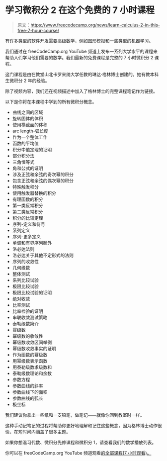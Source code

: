 # 学习微积分 2 在这个免费的 7 小时课程

> 原文：<https://www.freecodecamp.org/news/learn-calculus-2-in-this-free-7-hour-course/>

有许多类型的软件开发需要高级数学，例如图形模拟和一些类型的机器学习。

我们通过在 freeCodeCamp.org YouTube 频道上发布一系列大学水平的课程来帮助人们学习他们需要的数学。我们最新的免费课程是完整的 7 小时微积分 2 课程。

这门课程是由在教堂山北卡罗来纳大学任教的琳达·格林博士创建的。她有教本科生微积分 2 年的经验。

除了视频内容，我们还在视频描述中加入了格林博士的完整课程笔记作为链接。

以下是你将在本课程中学到的所有微积分概念。

*   曲线之间的区域
*   旋转固体的体积
*   使用横截面的体积
*   arc length-弧长度
*   作为一个整体工作
*   函数的平均值
*   积分中值定理的证明
*   部分积分法
*   三角恒等式
*   角和公式的证明
*   涉及正弦和余弦的奇次幂的积分
*   包含正弦和余弦的偶次幂的积分
*   特殊触发积分
*   使用触发器替换的积分
*   有理函数的积分
*   第一类反常积分
*   第二类反常积分
*   积分的比较定理
*   序列-定义和符号
*   系列定义
*   序列-更多定义
*   单调和有界序列额外
*   洛必达法则
*   洛必达关于其他不定形式的法则
*   序列的收敛性
*   几何级数
*   整体测试
*   系列比较试验
*   极限比较试验
*   极限比较试验的证明
*   绝对收敛
*   比率测试
*   比率检验的证明
*   串联收敛测试策略
*   泰勒级数简介
*   幂级数
*   幂级数的收敛性
*   幂级数收敛区间举例
*   幂级数收敛事实的证明
*   作为函数的幂级数
*   用幂级数表示函数
*   用泰勒级数求级数和
*   泰勒级数理论和余数
*   参数方程
*   参数曲线的斜率
*   参数曲线下的面积
*   参数曲线的弧长
*   极坐标

我们建议你拿出一些纸和一支铅笔，做笔记——就像你回到教室时一样。

这种手动记笔记的过程将帮助你更好地理解和记住这些概念，因为格林博士动作很快，在短时间内涵盖了很多主题。

如果你想温习代数、微积分先修课程和微积分 1，请查看我们的数学播放列表。

你可以在 freeCodeCamp.org YouTube 频道观看[的全部课程(7 小时观看)。](https://www.youtube.com/watch?v=7gigNsz4Oe8)